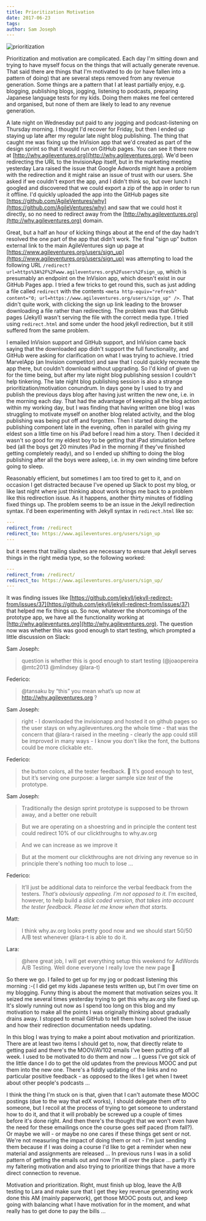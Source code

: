 ```yaml
---
title: Prioritization Motivation
date: 2017-06-23
tags: 
author: Sam Joseph
---
```


![prioritization](/images/prioritization.png)

Prioritization and motivation are complicated.  Each day I'm sitting down and trying to have myself focus on the things that will actually generate revenue.  That said there are things that I'm motivated to do (or have fallen into a pattern of doing) that are several steps removed from any revenue generation.  Some things are a pattern that I at least partially enjoy, e.g. blogging, publishing blogs, jogging, listening to podcasts, preparing Japanese language tests for my kids.  Doing them makes me feel centered and organised, but none of them are likely to lead to any revenue generation.

A late night on Wednesday put paid to any jogging and podcast-listening on Thursday morning.  I thought I'd recover for Friday, but then I ended up staying up late after my regular late night blog publishing.  The thing that caught me was fixing up the InVision app that we'd created as part of the design sprint so that it would run on GitHub pages.  You can see it there now at [http://why.agileventures.org](http://why.agileventures.org).  We'd been redirecting the URL to the InvisionApp itself, but in the marketing meeting yesterday Lara raised the issue that Google Adwords might have a problem with the redirection and it might raise an issue of trust with our users.  She asked if we couldn't export the app, and I didn't think so, but over lunch I googled and discovered that we could export a zip of the app in order to run it offline.  I'd quickly uploaded the app into the GitHub pages site [https://github.com/AgileVentures/why](https://github.com/AgileVentures/why) and saw that we could host it directly, so no need to redirect away from the [http://why.agileventures.org](http://why.agileventures.org) domain.

Great, but a half an hour of kicking things about at the end of the day hadn't resolved the one part of the app that didn't work.  The final "sign up" button external link to the main AgileVentures sign up page at [https://www.agileventures.org/users/sign_up](https://www.agileventures.org/users/sign_up) was attempting to load the following URL `/redirect?url=https%3A%2F%2Fwww.agileventures.org%2Fusers%2Fsign_up`, which is presumably an endpoint on the InVision app, which doesn't exist in our GitHub Pages app.  I tried a few tricks to get round this, such as just adding a file called `redirect` with the contents `<meta http-equiv="refresh" content="0; url=https://www.agileventures.org/users/sign_up" />`.  That didn't quite work, with clicking the sign up link leading to the browser downloading a file rather than redirecting.  The problem was that GitHub pages (Jekyll) wasn't serving the file with the correct media type.  I tried using `redirect.html` and some under the hood jekyll redirection, but it still suffered from the same problem.

I emailed InVision support and GitHub support, and InVision came back saying that the downloaded app didn't support the full functionality, and GitHub were asking for clarification on what I was trying to achieve.  I tried MarvelApp (an Invision competitor) and saw that I could quickly recreate the app there, but couldn't download without upgrading.  So I'd kind of given up for the time being, but after my late night blog publishing session I couldn't help tinkering.  The late night blog publishing session is also a strange prioritization/motivation conundrum.  In days gone by I used to try and publish the previous days blog after having just written the new one, i.e. in the morning each day.  That had the advantage of keeping all the blog action within my working day, but I was finding that having written one blog I was struggling to motivate myself on another blog related activity, and the blog publishing was being put off and forgotten.  Then I started doing the publishing component late in the evening, often in parallel with giving my eldest son a little time on his iPad before I read him a story.  Then I decided it wasn't so good for my eldest boy to be getting that iPad stimulation before bed (all the boys get 20 minutes iPad in the morning if they've finished getting completely ready), and so I ended up shifting to doing the blog publishing after all the boys were asleep, i.e. in my own winding time before going to sleep.

Reasonably efficient, but sometimes I am too tired to get to it, and on occasion I get distracted because I've opened up Slack to post my blog, or like last night where just thinking about work brings me back to a problem like this redirection issue.  As it happens, another thirty minutes of fiddling fixed things up.  The problem seems to be an issue in the Jekyll redirection syntax.  I'd been experimenting with Jekyll syntax in `redirect.html` like so:

```yaml
---
redirect_from: /redirect
redirect_to: https://www.agileventures.org/users/sign_up
---
```

but it seems that trailing slashes are necessary to ensure that Jekyll serves things in the right media type, so the following worked:

```yaml
---
redirect_from: /redirect/
redirect_to: https://www.agileventures.org/users/sign_up/
---
```

It was finding issues like [https://github.com/jekyll/jekyll-redirect-from/issues/37](https://github.com/jekyll/jekyll-redirect-from/issues/37) that helped me fix things up.  So now, whatever the shortcomings of the prototype app, we have all the functionality working at [http://why.agileventures.org](http://why.agileventures.org).  The question now was whether this was good enough to start testing, which prompted a little discussion on Slack:

Sam Joseph:
> question is whether this is good enough to start testing (@joaopereira @mtc2013 @mlindsey @lara-t)

Federico:
> @tansaku by “this” you mean what’s up now at http://why.agileventures.org ?

Sam Joseph:
> right - I downloaded the invisionapp and hosted it on github pages so the user stays on why.agileventures.org the whole time - that was the concern that @lara-t raised in the meeting - clearly the app could still be improved in many ways - I know you don't like the font, the buttons could be more clickable etc.

Federico:
> the button colors, all the tester feedback. :grimacing:
> It’s good enough to test, but it’s serving one purpose: a larger sample size *test* of the prototype.

Sam Joseph: 
> Traditionally the design sprint prototype is supposed to be thrown away, and a better one rebuilt

> But we are operating on a shoestring and in principle the content test could redirect 10% of our clickthroughs to why.av.org

> And we can increase as we improve it

> But at the moment our clickthroughs are not driving any revenue so in principle there's nothing too much to lose ...

Federico:
> It’ll just be additional data to reinforce the verbal feedback from the testers. *That’s obviously appealing. I’m not opposed to it.* I’m excited, however, to help build a *slick coded version, that takes into account the tester feedback. Please let me know when that starts.*

Matt:
> I think why.av.org looks pretty good now and we should start 50/50 A/B test whenever @lara-t is able to do it.

Lara:
> @here great job, I will get everything setup this weekend for AdWords A/B Testing. Well done everyone I really love the new page :slightly_smiling_face:

So there we go.  I failed to get up for my jog or podcast listening this morning :-( I did get my kids Japanese tests written up, but I'm over time on my blogging.  Funny thing is about the moment that motivation seizes you.  It seized me several times yesterday trying to get this why.av.org site fixed up.  It's slowly running out now as I spend too long on this blog and my motivation to make all the points I was originally thinking about gradually drains away.  I stopped to email GitHub to tell them how I solved the issue and how their redirection documentation needs updating.  

In this blog I was trying to make a point about motivation and prioritization.  There are at least two items I should get to, now, that directly relate to getting paid and there's the MOOV/AV102 emails I've been putting off all week.  I used to be motivated to do them and now ... I guess I've got sick of the little dance I do to get the old updates from the previous MOOC and put them into the new one.  There's a fiddly updating of the links and no particular positive feedback - as opposed to the likes I get when I tweet about other people's podcasts ...

I think the thing I'm stuck on is that, given that I can't automate these MOOC postings (due to the way that edX works), I should delegate them off to someone, but I recoil at the process of trying to get someone to understand how to do it, and that it will probably be screwed up a couple of times before it's done right.  And then there's the thought that we won't even have the need for these emailings once the course goes self paced (from fall?).  Or maybe we will - or maybe no one cares if these things get sent or not.  We're not measuring the impact of doing them or not - I'm just sending them because if I was doing a course I'd like to get a reminder when new material and assignments are released ... In previous runs I was in a solid pattern of getting the emails out and now I'm all over the place ... partly it's my faltering motivation and also trying to prioritize things that have a more direct connection to revenue.

Motivation and prioritization.  Right, must finish up blog, leave the A/B testing to Lara and make sure that I get they key revenue generating work done this AM (mainly paperwork), get those MOOC posts out, and keep going with balancing what I have motivation for in the moment, and what really has to get done to pay the bills ...

